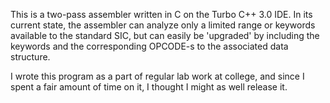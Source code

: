 This is a two-pass assembler written in C on the Turbo C++ 3.0 IDE. In its current state, the assembler can analyze only a limited range or keywords available to the standard SIC, but can easily be 'upgraded' by including the keywords and the corresponding OPCODE-s to the associated data structure.

I wrote this program as a part of regular lab work at college, and since I spent a fair amount of time on it, I thought I might as well release it.